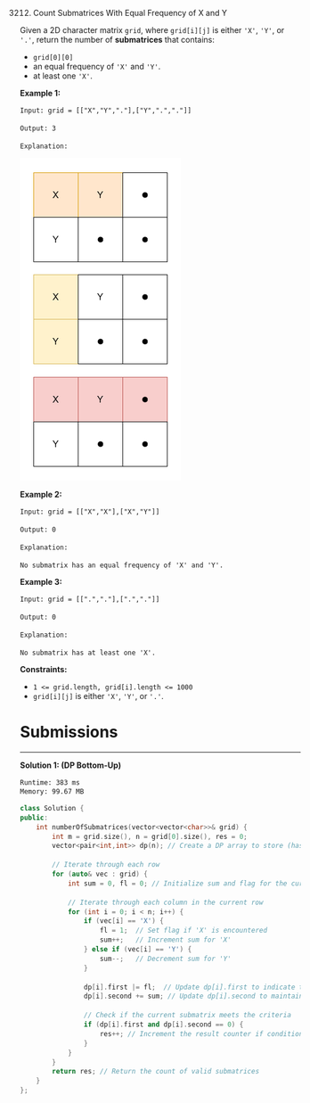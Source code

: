 3212. Count Submatrices With Equal Frequency of X and Y

Given a 2D character matrix `grid`, where `grid[i][j]` is either `'X'`, `'Y'`, or `'.'`, return the number of **submatrices** that contains:

* `grid[0][0]`
* an equal frequency of `'X'` and `'Y'`.
* at least one `'X'`.
 

**Example 1:**
```
Input: grid = [["X","Y","."],["Y",".","."]]

Output: 3

Explanation:
```
![3212_examplems.png](img/3212_examplems.png)

**Example 2:**
```
Input: grid = [["X","X"],["X","Y"]]

Output: 0

Explanation:

No submatrix has an equal frequency of 'X' and 'Y'.
```

**Example 3:**
```
Input: grid = [[".","."],[".","."]]

Output: 0

Explanation:

No submatrix has at least one 'X'.
```
 

**Constraints:**

* `1 <= grid.length, grid[i].length <= 1000`
* `grid[i][j]` is either `'X'`, `'Y'`, or `'.'`.

# Submissions
---
**Solution 1: (DP Bottom-Up)**
```
Runtime: 383 ms
Memory: 99.67 MB
```
```c++
class Solution {
public:
    int numberOfSubmatrices(vector<vector<char>>& grid) {
        int m = grid.size(), n = grid[0].size(), res = 0;
        vector<pair<int,int>> dp(n); // Create a DP array to store (hasX, diffCount) for each column
        
        // Iterate through each row
        for (auto& vec : grid) {
            int sum = 0, fl = 0; // Initialize sum and flag for the current row
            
            // Iterate through each column in the current row
            for (int i = 0; i < n; i++) {
                if (vec[i] == 'X') {
                    fl = 1;  // Set flag if 'X' is encountered
                    sum++;   // Increment sum for 'X'
                } else if (vec[i] == 'Y') {
                    sum--;   // Decrement sum for 'Y'
                }
                
                dp[i].first |= fl;  // Update dp[i].first to indicate the presence of 'X' up to the current column
                dp[i].second += sum; // Update dp[i].second to maintain the cumulative difference
                
                // Check if the current submatrix meets the criteria
                if (dp[i].first and dp[i].second == 0) {
                    res++; // Increment the result counter if conditions are met
                }
            }
        }
        return res; // Return the count of valid submatrices
    }
};
```
